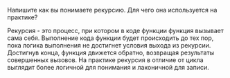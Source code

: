 Напишите как вы понимаете рекурсию. Для чего она используется на практике?

Рекурсия - это процесс, при котором в коде функции функция вызывает сама себя. Выполнение кода функции будет происходить до тех пор, пока логика выполнения не достигнет условия выхода из рекурсии. Достигнув конца, функция движется обратно, возвращая результаты совершенных вызовов. На практике рекурсия в отличие от цикла выглядит более логичной для понимания и лаконичной для записи.
